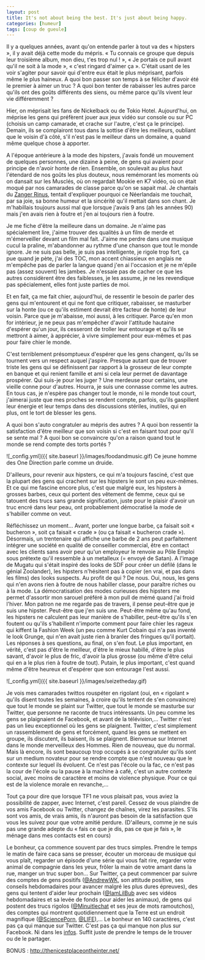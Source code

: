 ```yaml
---
layout: post
title: It's not about being the best. It's just about being happy.
categories: [humeur]
tags: [coup de gueule]
---
```


Il y a quelques années, avant qu'on entende parler à tout va des « hipsters », il y avait déjà cette mode du mépris. « Tu connais ce groupe que depuis leur troisième album, mon dieu, t'es trop nul ! », « Je portais ce pull avant qu'il ne soit à la mode », « c'est ringard d'aimer ça ». C'était usant de les voir s'agiter pour savoir qui d'entre eux était le plus méprisant, parfois même le plus haineux. A quoi bon passer son temps à se féliciter d'avoir été le premier à aimer un truc ? A quoi bon tenter de rabaisser les autres parce qu'ils ont des goûts différents des siens, ou même parce qu'ils vivent leur vie différemment ?

Hier, on méprisait les fans de Nickelback ou de Tokio Hotel. Aujourd'hui, on méprise les gens qui préfèrent jouer aux jeux vidéo sur console ou sur PC (choisis un camp camarade, et crache sur l'autre, c'est ça le principe). Demain, ils se complairont tous dans la sottise d'être les meilleurs, oubliant que le voisin d'à côté, s'il n'est pas le meilleur dans un domaine, a quand même quelque chose à apporter.

A l'époque antérieure à la mode des hipsters, j'avais fondé un mouvement de quelques personnes, une dizaine à peine, de gens qui avaient pour principe de n'avoir honte de rien. Ensemble, on soulevait au plus haut l'étendard de nos goûts les plus douteux, nous remémorant les moments où on dansait sur les Musclés, où on regardait Mookie en K7 vidéo, où on était moqué par nos camarades de classe parce qu'on se sapait mal. Je chantais du [Zanger Rinus](http://www.youtube.com/watch?v=XHEFbX81XWQ), tentait d'expliquer pourquoi ce Néerlandais me touchait, par sa joie, sa bonne humeur et la sincérité qu'il mettait dans son chant. Je m'habillais toujours aussi mal que lorsque j'avais 9 ans (ah les années 90) mais j'en avais rien à foutre et j'en ai toujours rien à foutre.

Je me fiche d'être la meilleure dans un domaine. Je n'aime pas spécialement lire, j'aime trouver des qualités à un film de merde et m'émerveiller devant un film mal fait. J'aime me perdre dans une musique cucul la praline, m'abandonner au rythme d'une chanson que tout le monde ignore. Je ne suis pas belle, je suis pas intelligente, je rigole trop fort, ça pue quand je pète, j'ai des TOC, mon accent chiassieux en anglais ne m'empêche pas de parler la langue quand j'en ai l'occasion et je ne m'épile pas (assez souvent) les jambes. Je n'essaie pas de cacher ce que les autres considèrent être des faiblesses, je les assume, je ne les revendique pas spécialement, elles font juste parties de moi.

Et en fait, ça me fait chier, aujourd'hui, de ressentir le besoin de parler des gens qui m'entourent et qui ne font que critiquer, rabaisser, se masturber sur la honte (ou ce qu'ils estiment devrait être facteur de honte) de leur voisin. Parce que je m'abaisse, moi aussi, à les critiquer. Parce qu'en mon for intérieur, je ne peux pas m'empêcher d'avoir l'attitude hautaine d'espérer qu'un jour, ils cesseront de troller leur entourage et qu'ils se mettront à aimer, à apprécier, à vivre simplement pour eux-mêmes et pas pour faire chier le monde.

C'est terriblement présomptueux d'espérer que les gens changent, qu'ils se tournent vers un respect auquel j'aspire. Presque autant que de trouver triste les gens qui se définissent par rapport à la grosseur de leur compte en banque et qui renient famille et ami si cela leur permet de davantage prospérer. Qui suis-je pour les juger ? Une merdeuse pour certains, une vieille conne pour d'autres. Hourra, je suis une connasse comme les autres.
En tous cas, je n'espère pas changer tout le monde, ni le monde tout court, j'aimerai juste que mes proches se rendent compte, parfois, qu'ils gaspillent leur énergie et leur temps dans des discussions stériles, inutiles, qui en plus, ont le tort de blesser les gens.

A quoi bon s'auto congratuler au mépris des autres ? A quoi bon ressentir la satisfaction d'être meilleur que son voisin si c'est en faisant tout pour qu'il se sente mal ? A quoi bon se convaincre qu'on a raison quand tout le monde se rend compte des torts portés ?

![_config.yml]({{ site.baseurl }}/images/foodandmusic.gif)
Ce jeune homme des One Direction parle comme un druide.

D'ailleurs, pour revenir aux hipsters, ce qui m'a toujours fasciné, c'est que la plupart des gens qui crachent sur les hipsters le sont un peu eux-mêmes. Et ce qui me fascine encore plus, c'est que malgré eux, les hipsters à grosses barbes, ceux qui portent des vêtement de femme, ceux qui se tatouent des trucs sans grande signification, juste pour le plaisir d'avoir un truc encré dans leur peau, ont probablement démocratisé la mode de s'habiller comme on veut.

Réfléchissez un moment... Avant, porter une longue barbe, ça faisait soit « bucheron », soit ça faisait « crade » (ou ça faisait « bucheron crade »). Désormais, un trentenaire qui affiche une barbe de 2 ans peut parfaitement intégrer une société en qualité de conseiller commercial, être en contact avec les clients sans avoir peur qu'un employeur le renvoie au Pôle Emploi sous prétexte qu'il ressemble à un metalleux (= envoyé de Satan).
A l'image de Mugatu qui s'était inspiré des looks de SDF pour créer un défilé (dans le génial Zoolander), les hipsters n'hésitent pas à copier (en vrai, et pas dans les films) des looks suspects. Au profit de qui ? De nous. Oui, nous, les gens qui n'en avons rien à foutre de nous habiller classe, pour paraître riches ou à la mode. La démocratisation des modes curieuses des hipsters me permet d'assortir mon sarouel préféré à mon pull de mémé quand j'ai froid l'hiver. Mon patron ne me regarde pas de travers, il pense peut-être que je suis une hipster. Peut-être que j'en suis une. Peut-être même qu'au fond, les hipsters ne calculent pas leur manière de s'habiller, peut-être qu'ils s'en foutent ou qu'ils s'habillent n'importe comment pour faire chier les rageux qui kiffent la Fashion Week (un peu comme Kurt Cobain qui n'a pas inventé le look Grunge, qui n'en avait juste rien à branler des fringues qu'il portait).
Les réponses à ses questions, au final, on s'en fout. Le plus important, en vérité, c'est pas d'être le meilleur, d'être le mieux habillé, d'être le plus savant, d'avoir le plus de fric, d'avoir la plus grosse (ou même d'être celui qui en a le plus rien à foutre de tout). Putain, le plus important, c'est quand même d'être heureux et d'espérer que son entourage l'est aussi.

![_config.yml]({{ site.baseurl }}/images/seizetheday.gif)

Je vois mes camarades twittos rouspéter en rigolant (oui, en « rigolant » qu'ils disent toutes les semaines, à croire qu'ils tentent de s'en convaincre) que tout le monde se plaint sur Twitter, que tout le monde se masturbe sur Twitter, que personne ne raconte de trucs intéressants.
Un peu comme les gens se plaignaient de Facebook, et avant de la télévision,... Twitter n'est pas un lieu exceptionnel où les gens se plaignent. Twitter, c'est simplement un rassemblement de gens et forcément, quand les gens se mettent en groupe, ils discutent, ils baisent, ils se plaignent. Bienvenue sur Internet dans le monde merveilleux des Hommes. Rien de nouveau, que du normal. Mais là encore, ils sont beaucoup trop occupés à se congratuler qu'ils sont sur un medium novateur pour se rendre compte que n'est nouveau que le contexte sur lequel ils évoluent. Ce n'est pas l'école ou la fac, ce n'est pas la cour de l'école ou la pause à la machine à café, c'est un autre contexte social, avec moins de caractère et moins de violence physique. Pour ce qui est de la violence morale en revanche,...

Tout ça pour dire que lorsque TF1 ne vous plaisait pas, vous aviez la possibilité de zapper, avec Internet, c'est pareil. Cessez de vous plaindre de vos amis Facebook ou Twitter, changez de chaînes, virez les parasites. S'ils sont vos amis, de vrais amis, ils n'auront pas besoin de la satisfaction que vous les suivez pour que votre amitié perdure.
(D'ailleurs, comme je ne suis pas une grande adepte du « fais ce que je dis, pas ce que je fais », le ménage dans mes contacts est en cours)

Le bonheur, ça commence souvent par des trucs simples. Prendre le temps le matin de faire caca sans se presser, écouter un morceau de musique qui vous plaît, regarder un épisode d'une série qui vous fait rire, regarder votre animal de compagnie dans les yeux, frôler la main de votre amant dans la rue, manger un truc super bon... Sur Twitter, ça peut commencer par suivre des comptes de gens positifs ([@AndrewWK](https://twitter.com/AndrewWK), son attitude positive, ses conseils hebdomadaires pour avancer malgré les plus dures épreuves), des gens qui tentent d'aider leur prochain ([@IamLilBub](https://twitter.com/IAMLILBUB) avec ses vidéos hebdomadaires et sa levée de fonds pour aider les animaux), de gens qui postent des trucs rigolos ([@Minuitlechat](https://twitter.com/minuitlechat) et ses jeux de mots ramoutchos), des comptes qui montrent quotidiennement que la Terre est un endroit magnifique ([@SciencePorn](https://twitter.com/scienceporn), [@LIFE](https://twitter.com/life)),... Le bonheur en 140 caractères, c'est pas ça qui manque sur Twitter. C'est pas ça qui manque non plus sur Facebook. Ni dans les [infos](http://www.reddit.com/r/UpliftingNews/). Suffit juste de prendre le temps de le trouver ou de le partager.

BONUS : http://thenicestplaceontheinter.net/
